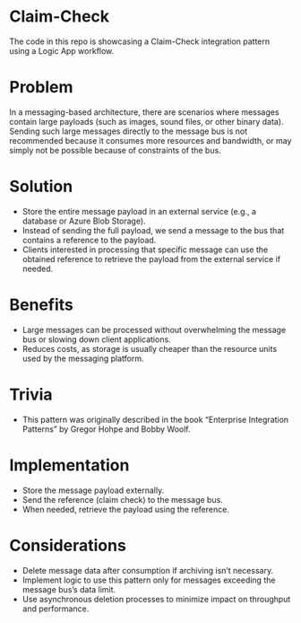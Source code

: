 # Claim-Check
The code in this repo is showcasing a Claim-Check integration pattern using a Logic App workflow.

# Problem
In a messaging-based architecture, there are scenarios where messages contain large payloads (such as images, sound files, or other binary data). Sending such large messages directly to the message bus is not recommended because it consumes more resources and bandwidth, or may simply not be possible because of constraints of the bus.

# Solution
*  Store the entire message payload in an external service (e.g., a database or Azure Blob Storage).
*  Instead of sending the full payload, we send a message to the bus that contains a reference to the payload.
*  Clients interested in processing that specific message can use the obtained reference to retrieve the payload from the external service if needed.

# Benefits
*  Large messages can be processed without overwhelming the message bus or slowing down client applications.
*  Reduces costs, as storage is usually cheaper than the resource units used by the messaging platform.

# Trivia 
*  This pattern was originally described in the book “Enterprise Integration Patterns” by Gregor Hohpe and Bobby Woolf.

# Implementation
*  Store the message payload externally.
*  Send the reference (claim check) to the message bus.
*  When needed, retrieve the payload using the reference.

# Considerations
*  Delete message data after consumption if archiving isn’t necessary.
*  Implement logic to use this pattern only for messages exceeding the message bus’s data limit.
*  Use asynchronous deletion processes to minimize impact on throughput and performance.
